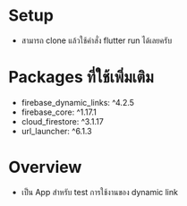 # Setup

- สามารถ clone แล้วใช้คำสั่ง flutter run ได้เลยครับ

# Packages ที่ใช้เพิ่มเติม

- firebase_dynamic_links: ^4.2.5
- firebase_core: ^1.17.1
- cloud_firestore: ^3.1.17
- url_launcher: ^6.1.3

# Overview

- เป็น App สำหรับ test การใช้งานของ dynamic link
